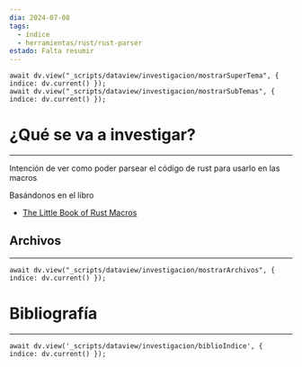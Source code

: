 ```yaml
---
dia: 2024-07-08
tags:
  - índice
  - herramientas/rust/rust-parser
estado: Falta resumir
---
```

```dataviewjs
await dv.view("_scripts/dataview/investigacion/mostrarSuperTema", { indice: dv.current() });
await dv.view("_scripts/dataview/investigacion/mostrarSubTemas", { indice: dv.current() });
```
# ¿Qué se va a investigar?
---
Intención de ver como poder parsear el código de rust para usarlo en las macros

Basándonos en el libro
* [The Little Book of Rust Macros](https://danielkeep.github.io/tlborm/book/index.html)


## Archivos
---
```dataviewjs
await dv.view("_scripts/dataview/investigacion/mostrarArchivos", { indice: dv.current() });
```


# Bibliografía
---
```dataviewjs
await dv.view('_scripts/dataview/investigacion/biblioIndice', { indice: dv.current() });
```
